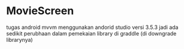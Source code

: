 # MovieScreen
tugas android mvvm menggunakan andorid studio versi 3.5.3 jadi ada sedikit perubhaan dalam pemekaian library di graddle (di downgrade librarynya)
